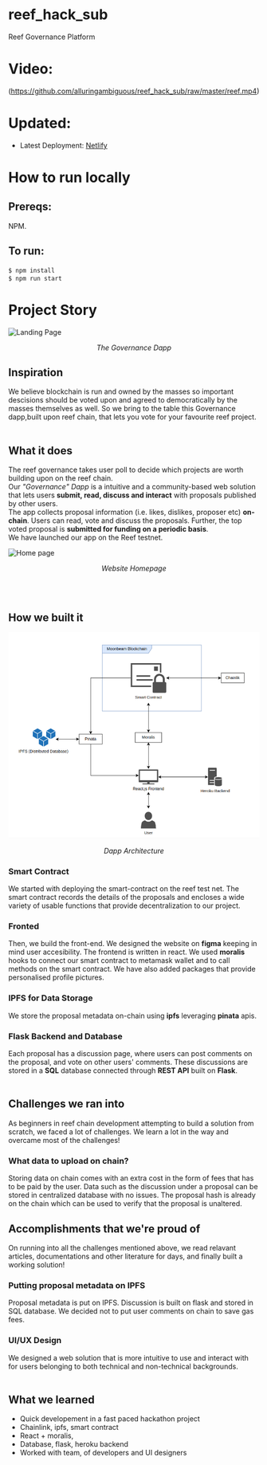 # reef_hack_sub
Reef Governance Platform

# Video:
(https://github.com/alluringambiguous/reef_hack_sub/raw/master/reef.mp4)


# Updated:
* Latest Deployment: [Netlify](https://6385a65b528963465e4dcc53--beautiful-halva-9d585f.netlify.app/)


# How to run locally

## Prereqs:
NPM.

## To run:

```
$ npm install
$ npm run start
```


# Project Story

![Landing Page](https://raw.githubusercontent.com/alluringambiguous/reef_hack_sub/master/a%20landing%20page.png)
*<div align="center"> The Governance Dapp</div>*

## Inspiration

We believe blockchain is run and owned by the masses so important descisions should be voted upon and agreed to democratically by the masses themselves as well. So we bring to the table this Governance dapp,built upon reef chain, that lets you vote for your favourite reef project.
<br><br>
## What it does
The reef governance takes user poll to decide which projects are worth building upon on the reef chain.<br>
Our *"Governance" Dapp* is a intuitive and a community-based web solution that lets users **submit, read, discuss and interact** with proposals published by other users. <br>
The app collects proposal information (i.e. likes, dislikes, proposer etc) **on-chain**. Users can read, vote and discuss the proposals. Further, the top voted proposal is **submitted for funding on a periodic basis**. <br>
 We have launched our app on the Reef testnet.
 
 ![Home page](https://raw.githubusercontent.com/alluringambiguous/reef_hack_sub/master/homepage.png)
 *<div align="center"> Website Homepage </div>*
 
<br><br>
## How we built it
![Architecture](https://raw.githubusercontent.com/alluringambiguous/Frontend-StrawPoll/master/architecture.png)
*<div align="center"> Dapp Architecture </div>*

### Smart Contract
We started with deploying the smart-contract on the reef test net. The smart contract records the details of the proposals and encloses a wide variety of usable functions that provide decentralization to our project.

### Fronted
Then, we build the front-end. We designed the website on **figma** keeping in mind user accesibility. The frontend is written in react. We used **moralis** hooks to connect our smart contract to metamask wallet and to call methods on the smart contract. We have also added packages that provide personalised profile pictures.

### IPFS for Data Storage
We store the proposal metadata on-chain using **ipfs** leveraging **pinata** apis.

### Flask Backend and Database
Each proposal has a discussion page, where users can post comments on the proposal, and vote on other users' comments. These discussions are stored in a **SQL** database connected through **REST API** built on **Flask**. 
<br><br>
## Challenges we ran into
As beginners in reef chain development attempting to build a solution from scratch, we faced a lot of challenges. We learn a lot in the way and overcame most of the challenges!

### What data to upload on chain?
Storing data on chain comes with an extra cost in the form of fees that has to be paid by the user. Data such as the discussion under a proposal can be stored in centralized database with no issues.
The proposal hash is already on the chain which can be used to verify that the proposal is unaltered. <br>



## Accomplishments that we're proud of

On running into all the challenges mentioned above, we read relavant articles, documentations and other literature for days, and finally built a working solution!

### Putting proposal metadata on IPFS
Proposal metadata is put on IPFS. Discussion is built on flask and stored in SQL database. We decided not to put user comments on chain to save gas fees.


### UI/UX Design
We designed a web solution that is more intuitive to use and interact with for users belonging to both technical and non-technical backgrounds. <br><br>

## What we learned

* Quick developement in a fast paced hackathon project
* Chainlink, ipfs, smart contract
* React + moralis, 
* Database, flask, heroku backend
* Worked with team, of developers and UI designers
<br><br>
